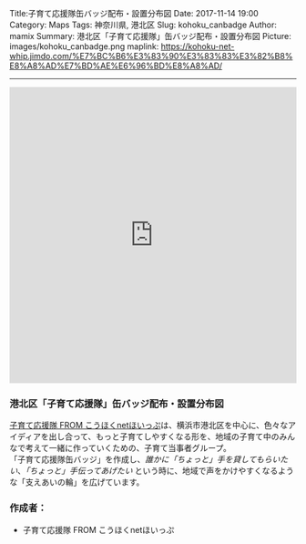 Title:子育て応援隊缶バッジ配布・設置分布図
Date: 2017-11-14 19:00
Category: Maps
Tags: 神奈川県, 港北区
Slug: kohoku_canbadge
Author: mamix
Summary: 港北区「子育て応援隊」缶バッジ配布・設置分布図
Picture: images/kohoku_canbadge.png
maplink: https://kohoku-net-whip.jimdo.com/%E7%BC%B6%E3%83%90%E3%83%83%E3%82%B8%E8%A8%AD%E7%BD%AE%E6%96%BD%E8%A8%AD/

---


<iframe width="100%" height="520" frameborder="0" src="https://ouentai.carto.com/builder/29bde5a5-4800-43fe-9281-e2d51f816711/embed" allowfullscreen webkitallowfullscreen mozallowfullscreen oallowfullscreen msallowfullscreen></iframe>

### 港北区「子育て応援隊」缶バッジ配布・設置分布図
[子育て応援隊 FROM こうほくnetほいっぷ](https://kohoku-net-whip.jimdo.com/)は、横浜市港北区を中心に、色々なアイディアを出し合って、もっと子育てしやすくなる形を、地域の子育て中のみんなで考えて一緒に作っていくための、子育て当事者グループ。  
「子育て応援隊缶バッジ」を作成し、*誰かに「ちょっと」手を貸してもらいたい*、*「ちょっと」手伝ってあげたい* という時に、地域で声をかけやすくなるような「支えあいの輪」を広げています。


### 作成者：
- 子育て応援隊 FROM こうほくnetほいっぷ
